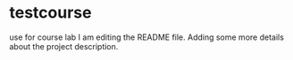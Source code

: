 # testcourse
use for course lab
I am editing the README file. Adding some more details about the project description.

